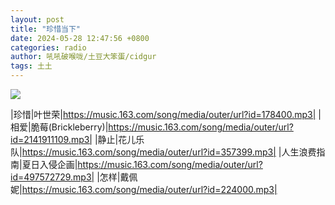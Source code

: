 ```yaml
---
layout: post
title: "珍惜当下"
date: 2024-05-28 12:47:56 +0800
categories: radio
author: 吼吼破喉咙/土豆大笨蛋/cidgur
tags: 土土
---
```

![]({{site.baseurl}}/images/cover_20240528.jpg)

|珍惜|叶世荣|https://music.163.com/song/media/outer/url?id=178400.mp3|
|相爱|脆莓(Brickleberry)|https://music.163.com/song/media/outer/url?id=2141911109.mp3|
|静止|花儿乐队|https://music.163.com/song/media/outer/url?id=357399.mp3|
|人生浪费指南|夏日入侵企画|https://music.163.com/song/media/outer/url?id=497572729.mp3|
|怎样|戴佩妮|https://music.163.com/song/media/outer/url?id=224000.mp3|

